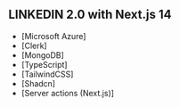 ## LINKEDIN 2.0 with Next.js 14

- [Microsoft Azure]
- [Clerk]
- [MongoDB]
- [TypeScript]
- [TailwindCSS]
- [Shadcn]
- [Server actions (Next.js)]
